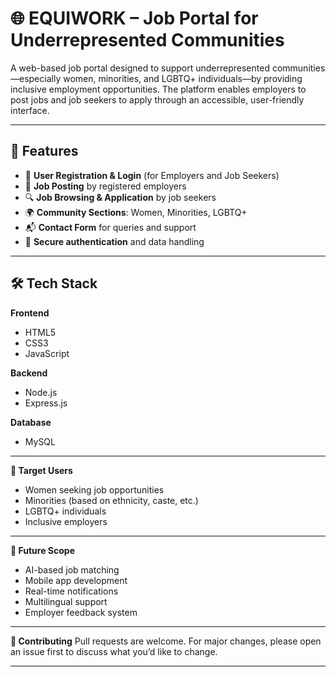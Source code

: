 # 🌐 EQUIWORK – Job Portal for Underrepresented Communities

A web-based job portal designed to support underrepresented communities—especially women, minorities, and LGBTQ+ individuals—by providing inclusive employment opportunities. The platform enables employers to post jobs and job seekers to apply through an accessible, user-friendly interface.

---

## 🚀 Features

- 👤 **User Registration & Login** (for Employers and Job Seekers)  
- 📄 **Job Posting** by registered employers  
- 🔍 **Job Browsing & Application** by job seekers  
- 🌍 **Community Sections**: Women, Minorities, LGBTQ+  
- 📬 **Contact Form** for queries and support  
- 🔐 **Secure authentication** and data handling

---

## 🛠️ Tech Stack

**Frontend**  
- HTML5  
- CSS3  
- JavaScript  

**Backend**  
- Node.js  
- Express.js  

**Database**  
- MySQL  

---

**🎯 Target Users**
- Women seeking job opportunities
- Minorities (based on ethnicity, caste, etc.)
- LGBTQ+ individuals
- Inclusive employers

---

**📌 Future Scope**
- AI-based job matching
- Mobile app development
- Real-time notifications
- Multilingual support
- Employer feedback system

---

**🤝 Contributing**
Pull requests are welcome. For major changes, please open an issue first to discuss what you’d like to change.

---


